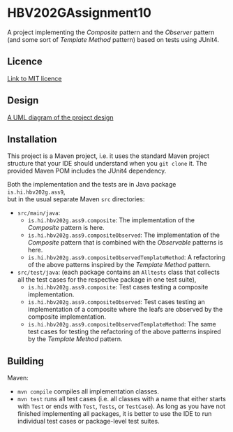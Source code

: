 # HBV202GAssignment10
A project implementing the *Composite* pattern and the *Observer* pattern 
(and some sort of *Template Method* pattern) based on tests using JUnit4.

## Licence
[Link to MIT licence](./LICENSE)

## Design
[A UML diagram of the project design](./src/site/markdown/design.md)

## Installation

This project is a Maven project, i.e. it uses the standard Maven project structure that your IDE should understand 
when you `git clone` it. The provided Maven POM includes the JUnit4 dependency.

Both the implementation and the tests are in Java package `is.hi.hbv202g.ass9`,  
but in the usual separate Maven `src` directories:

- `src/main/java`:
  - `is.hi.hbv202g.ass9.composite`: The implementation of the *Composite* pattern is here. 
  - `is.hi.hbv202g.ass9.compositeObserved`: The implementation of the *Composite* pattern that is combined with the 
    *Observable* patterns is here. 
  - `is.hi.hbv202g.ass9.compositeObservedTemplateMethod`: A refactoring of the above patterns inspired by the *Template Method* pattern.
- `src/test/java`: (each package contains an `Alltests` class that collects all the test cases for the respective 
  package in one test suite),
  - `is.hi.hbv202g.ass9.composite`: Test cases testing a composite implementation.
  - `is.hi.hbv202g.ass9.compositeObserved`: Test cases testing an implementation of a composite where the leafs are 
   observed by the composite implementation.
  - `is.hi.hbv202g.ass9.compositeObservedTemplateMethod`: The same test cases for testing the refactoring of the 
     above patterns inspired by the *Template Method* pattern.

## Building

Maven:

- `mvn compile` compiles all implementation classes.
- `mvn test` runs all test cases (i.e. all classes with a name that either starts with `Test` or ends with `Test`, 
  `Tests`, or `TestCase`). As long as you have not finished implementing all packages, it is better to use the IDE to
  run individual test cases or package-level test suites.

